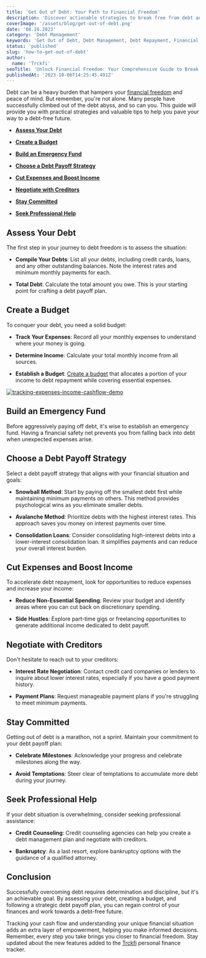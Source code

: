 ```yaml
---
title: 'Get Out of Debt: Your Path to Financial Freedom'
description: 'Discover actionable strategies to break free from debt and achieve financial freedom. Assess, budget, and implement effective payoff strategies for a brighter financial future.'
coverImage: '/assets/blog/get-out-of-debt.png'
date: '08.16.2023'
category: 'Debt Management'
keywords: 'Get Out of Debt, Debt Management, Debt Repayment, Financial Freedom, Budgeting, Emergency Fund, Debt Payoff Strategies, Credit Counseling, Debt Consolidation, Financial Discipline'
status: 'published'
slug: 'how-to-get-out-of-debt'
author:
  name: 'Trckfi'
seoTitle: 'Unlock Financial Freedom: Your Comprehensive Guide to Break Free from Debt'
publishedAt: '2023-10-06T14:25:45.491Z'
---
```


Debt can be a heavy burden that hampers your [financial freedom](/blog/achieve-financial-independence-guide-to-freedom) and peace of mind. But remember, you're not alone. Many people have successfully climbed out of the debt abyss, and so can you. This guide will provide you with practical strategies and valuable tips to help you pave your way to a debt-free future.

- [**Assess Your Debt**](#debt)

- [**Create a Budget**](#create-budget)

- [**Build an Emergency Fund**](#emergency-budget)

- [**Choose a Debt Payoff Strategy**](#payoff-strategy)

- [**Cut Expenses and Boost Income**](#cut-expenses)

- [**Negotiate with Creditors**](#negotiate-creditors)

- [**Stay Committed**](#stay-comitted)

- [**Seek Professional Help**](#seek-professional-help)

## Assess Your Debt

The first step in your journey to debt freedom is to assess the situation:

- **Compile Your Debts**: List all your debts, including credit cards, loans, and any other outstanding balances. Note the interest rates and minimum monthly payments for each.

- **Total Debt**: Calculate the total amount you owe. This is your starting point for crafting a debt payoff plan.

## Create a Budget

To conquer your debt, you need a solid budget:

- **Track Your Expenses**: Record all your monthly expenses to understand where your money is going.

- **Determine Income**: Calculate your total monthly income from all sources.

- **Establish a Budget**: [Create a budget](/blog/budgeting-made-easy) that allocates a portion of your income to debt repayment while covering essential expenses.

[![tracking-expenses-income-cashflow-demo](/images/home--11--IyOD.png)](/pricing)

## Build an Emergency Fund

Before aggressively paying off debt, it's wise to establish an emergency fund. Having a financial safety net prevents you from falling back into debt when unexpected expenses arise.

## Choose a Debt Payoff Strategy

Select a debt payoff strategy that aligns with your financial situation and goals:

- **Snowball Method**: Start by paying off the smallest debt first while maintaining minimum payments on others. This method provides psychological wins as you eliminate smaller debts.

- **Avalanche Method**: Prioritize debts with the highest interest rates. This approach saves you money on interest payments over time.

- **Consolidation Loans**: Consider consolidating high-interest debts into a lower-interest consolidation loan. It simplifies payments and can reduce your overall interest burden.

## Cut Expenses and Boost Income

To accelerate debt repayment, look for opportunities to reduce expenses and increase your income:

- **Reduce Non-Essential Spending**: Review your budget and identify areas where you can cut back on discretionary spending.

- **Side Hustles**: Explore part-time gigs or freelancing opportunities to generate additional income dedicated to debt payoff.

## Negotiate with Creditors

Don't hesitate to reach out to your creditors:

- **Interest Rate Negotiation**: Contact credit card companies or lenders to inquire about lower interest rates, especially if you have a good payment history.

- **Payment Plans**: Request manageable payment plans if you're struggling to meet minimum payments.

## Stay Committed

Getting out of debt is a marathon, not a sprint. Maintain your commitment to your debt payoff plan:

- **Celebrate Milestones**: Acknowledge your progress and celebrate milestones along the way.

- **Avoid Temptations**: Steer clear of temptations to accumulate more debt during your journey.

## Seek Professional Help

If your debt situation is overwhelming, consider seeking professional assistance:

- **Credit Counseling**: Credit counseling agencies can help you create a debt management plan and negotiate with creditors.

- **Bankruptcy**: As a last resort, explore bankruptcy options with the guidance of a qualified attorney.

## Conclusion

Successfully overcoming debt requires determination and discipline, but it's an achievable goal. By assessing your debt, creating a budget, and following a strategic debt payoff plan, you can regain control of your finances and work towards a debt-free future.

Tracking your cash flow and understanding your unique financial situation adds an extra layer of empowerment, helping you make informed decisions. Remember, every step you take brings you closer to financial freedom. Stay updated about the new features added to the [Trckfi](/pricing) personal finance tracker.

